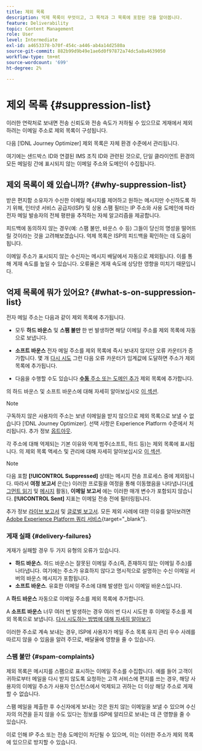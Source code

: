 ```yaml
---
title: 제외 목록
description: 억제 목록이 무엇이고, 그 목적과 그 목록에 포함된 것을 알아봅니다.
feature: Deliverability
topic: Content Management
role: User
level: Intermediate
exl-id: a4653378-b70f-454c-a446-ab4a14d2580a
source-git-commit: 882b99d9b49e1ae6d0f97872a74dc5a8a4639050
workflow-type: tm+mt
source-wordcount: '699'
ht-degree: 2%

---
```


# 제외 목록 {#suppression-list}

이러한 연락처로 보내면 전송 신뢰도와 전송 속도가 저하될 수 있으므로 게재에서 제외하려는 이메일 주소로 제외 목록이 구성됩니다.

다음 [!DNL Journey Optimizer] 제외 목록은 자체 환경 수준에서 관리됩니다.

여기에는 샌드박스 ID와 연결된 IMS 조직 ID와 관련된 것으로, 단일 클라이언트 환경의 모든 메일링 간에 표시되지 않는 이메일 주소와 도메인이 수집됩니다.

## 제외 목록이 왜 있습니까? {#why-suppression-list}

받은 편지함 소유자가 수신한 이메일 메시지를 제어하고 원하는 메시지만 수신하도록 하기 위해, 인터넷 서비스 공급자(ISP) 및 상용 스팸 필터는 IP 주소와 사용 도메인에 따라 전자 메일 발송자의 전체 평판을 추적하는 자체 알고리즘을 제공합니다.

피드백에 동의하지 않는 경우(예: 스팸 불만, 바운스 수 등) 그들이 당신의 명성을 떨어뜨릴 것이라는 것을 고려해보겠습니다. 억제 목록은 ISP의 피드백을 확인하는 데 도움이 됩니다.

이메일 주소가 표시되지 않는 수신자는 메시지 배달에서 자동으로 제외됩니다. 이를 통해 게재 속도를 높일 수 있습니다. 오류율은 게재 속도에 상당한 영향을 미치기 때문입니다.

## 억제 목록에 뭐가 있어요? {#what-s-on-suppression-list}

전자 메일 주소는 다음과 같이 제외 목록에 추가됩니다.

* 모두 **하드 바운스** 및 **스팸 불만** 한 번 발생하면 해당 이메일 주소를 제외 목록에 자동으로 보냅니다.

* **소프트 바운스** 전자 메일 주소를 제외 목록에 즉시 보내지 않지만 오류 카운터가 증가합니다. 몇 개 [다시 시도](../configuration/retries.md) 그런 다음 오류 카운터가 임계값에 도달하면 주소가 제외 목록에 추가됩니다.

* 다음을 수행할 수도 있습니다 [**수동** 주소 또는 도메인 추가](../configuration/manage-suppression-list.md#add-addresses-and-domains) 제외 목록에 추가합니다.

의 하드 바운스 및 소프트 바운스에 대해 자세히 알아보십시오 [이 섹션](#delivery-failures).

>[!NOTE]
>
>구독하지 않은 사용자의 주소는 보낸 이메일을 받지 않으므로 제외 목록으로 보낼 수 없습니다 [!DNL Journey Optimizer]. 선택 사항은 Experience Platform 수준에서 처리됩니다. 추가 정보 [옵트아웃](consent.md).

각 주소에 대해 억제되는 기본 이유와 억제 범주(소프트, 하드 등)는 제외 목록에 표시됩니다. 의 제외 목록 액세스 및 관리에 대해 자세히 알아보십시오 [이 섹션](../configuration/manage-suppression-list.md).

>[!NOTE]
>
>다음 포함 **[!UICONTROL Suppressed]** 상태는 메시지 전송 프로세스 중에 제외됩니다. 따라서 **여정 보고서** 은(는) 이러한 프로필을 여정을 통해 이동했음을 나타냅니다([세그먼트 읽기](../building-journeys/read-segment.md) 및 [메시지](../building-journeys/journeys-message.md) 활동), **이메일 보고서** 에는 이러한 매개 변수가 포함되지 않습니다. **[!UICONTROL Sent]** 지표는 이메일 전송 전에 필터링됩니다.
>
>추가 정보 [라이브 보고서](../reports/live-report.md) 및 [글로벌 보고서](../reports/global-report.md). 모든 제외 사례에 대한 이유를 알아보려면 [Adobe Experience Platform 쿼리 서비스](https://experienceleague.adobe.com/docs/experience-platform/query/api/getting-started.html){target=&quot;_blank&quot;}.

### 게재 실패 {#delivery-failures}

게재가 실패할 경우 두 가지 유형의 오류가 있습니다.

* **하드 바운스**. 하드 바운스는 잘못된 이메일 주소(즉, 존재하지 않는 이메일 주소)를 나타냅니다. 여기에는 주소가 유효하지 않다고 명시적으로 설명하는 수신 이메일 서버의 바운스 메시지가 포함됩니다.
* **소프트 바운스**. 유효한 이메일 주소에 대해 발생한 임시 이메일 바운스입니다.

A **하드 바운스** 자동으로 이메일 주소를 제외 목록에 추가합니다.

A **소프트 바운스** <!--or an **ignored** error--> 너무 여러 번 발생하는 경우 여러 번 다시 시도한 후 이메일 주소를 제외 목록으로 보냅니다. [다시 시도하는 방법에 대해 자세히 알아보기](../configuration/retries.md)

이러한 주소로 계속 보내는 경우, ISP에 사용자가 메일 주소 목록 유지 관리 우수 사례를 따르지 않을 수 있음을 알려 주므로, 배달율에 영향을 줄 수 있습니다.

### 스팸 불만 {#spam-complaints}

제외 목록은 메시지를 스팸으로 표시하는 이메일 주소를 수집합니다. 예를 들어 고객이 귀하로부터 메일을 다시 받지 않도록 요청하는 고객 서비스에 편지를 쓰는 경우, 해당 사용자의 이메일 주소가 사용자 인스턴스에서 억제되고 귀하는 더 이상 해당 주소로 게재할 수 없습니다.

스팸 메일을 제출한 후 수신자에게 보내는 것은 원치 않는 이메일을 보낼 수 있으며 수신자의 의견을 듣지 않을 수도 있다는 정보를 ISP에 알리므로 보내는 데 큰 영향을 줄 수 있습니다.

이로 인해 IP 주소 또는 전송 도메인이 차단될 수 있으며, 이는 이러한 주소가 제외 목록에 있으므로 방지할 수 있습니다.
